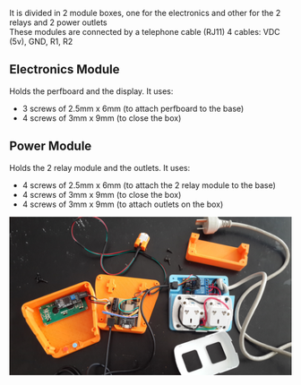It is divided in 2 module boxes, one for the electronics and other for the 2 relays and 2 power outlets  
These modules are connected by a telephone cable (RJ11) 4 cables: VDC (5v), GND, R1, R2

## Electronics Module
Holds the perfboard and the display. It uses:
* 3 screws of 2.5mm x 6mm (to attach perfboard to the base)
* 4 screws of 3mm x 9mm (to close the box)

## Power Module
Holds the 2 relay module and the outlets. It uses:
* 4 screws of 2.5mm x 6mm (to attach the 2 relay module to the base)
* 4 screws of 3mm x 9mm (to close the box)
* 4 screws of 3mm x 9mm (to attach outlets on the box)

![all](all_open.jpg)
